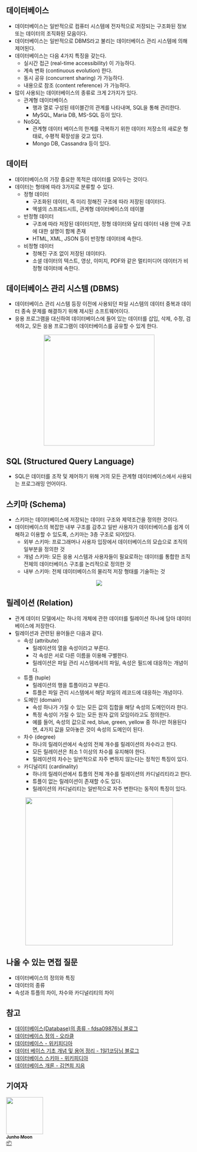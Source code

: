 ## 데이터베이스

- 데이터베이스는 일반적으로 컴퓨터 시스템에 전자적으로 저장되는 구조화된 정보 또는 데이터의 조직화된 모음이다. 
- 데이터베이스는 일반적으로 DBMS라고 불리는 데이터베이스 관리 시스템에 의해 제어된다.
- 데이터베이스는 다음 4가지 특징을 갖는다.
  - 실시간 접근 (real-time accessibility) 이 가능하다.
  - 계속 변화 (continuous evolution) 한다.
  - 동시 공유 (concurrent sharing) 가 가능하다.
  - 내용으로 참조 (content reference) 가 가능하다.
- 많이 사용되는 데이터베이스의 종류로 크게 2가지가 있다.
  - 관계형 데이터베이스
    - 행과 열로 구성된 테이블간의 관계를 나타내며, SQL을 통해 관리한다.
    - MySQL, Maria DB, MS-SQL 등이 있다.
  - NoSQL
    - 관계형 데이터 베이스의 한계를 극복하기 위한 데이터 저장소의 새로운 형태로, 수평적 확장성을 갖고 있다.
    - Mongo DB, Cassandra 등이 있다.



## 데이터

- 데이터베이스의 가장 중요한 목적은 데이터를 모아두는 것이다.
- 데이터는 형태에 따라 3가지로 분류할 수 있다.
  - 정형 데이터
    - 구조화된 데이터, 즉 미리 정해진 구조에 따라 저장된 데이터다.
    - 엑셀의 스프레드시트, 관계형 데이터베이스의 테이블
  - 반정형 데이터
    - 구조에 따라 저장된 데이터지만, 정형 데이터와 달리 데이터 내용 안에 구조에 대한 설명이 함께 존재
    - HTML, XML, JSON 등이 반정형 데이터에 속한다.
  - 비정형 데이터
    - 정해진 구조 없이 저장된 데이터다.
    - 소셜 데이터의 텍스트, 영상, 이미지, PDF와 같은 멀티미디어 데이터가 비정형 데이터에 속한다.



## 데이터베이스 관리 시스템 (DBMS)

- 데이터베이스 관리 시스템 등장 이전에 사용되던 파일 시스템의 데이터 중복과 데이터 종속 문제를 해결하기 위해 제시된 소프트웨어이다.
- 응용 프로그램을 대신하여 데이터베이스에 들어 있는 데이터를 삽입, 삭제, 수정, 검색하고, 모든 응용 프로그램이 데이터베이스를 공유할 수 있게 한다.

<div align='center'>
    <img src='/img/database/db_basic/00.png' height='300px'/>
</div>



## SQL (Structured Query Language)

- SQL은 데이터를 조작 및 제어하기 위해 거의 모든 관계형 데이터베이스에서 사용되는 프로그래밍 언어이다.



## 스키마 (Schema)

- 스키마는 데이터베이스에 저장되는 데이터 구조와 제약조건을 정의한 것이다.
- 데이터베이스의 복잡한 내부 구조를 감추고 일반 사용자가 데이터베이스를 쉽게 이해하고 이용할 수 있도록, 스키마는 3층 구조로 되어있다.
  - 외부 스키마: 프로그래머나 사용자 입장에서 데이터베이스의 모습으로 조직의 일부분을 정의한 것
  - 개념 스키마: 모든 응용 시스템과 사용자들이 필요로하는 데이터를 통합한 조직 전체의 데이터베이스 구조를 논리적으로 정의한 것
  - 내부 스키마: 전체 데이터베이스의 물리적 저장 형태를 기술하는 것

<div align='center'>
    <img src='/img/database/db_basic/01.png' />
</div>

## 릴레이션 (Relation)

- 관계 데이터 모델에서는 하나의 개체에 관한 데이터를 릴레이션 하나에 담아 데이터베이스에 저장한다.
- 릴레이션과 관련된 용어들은 다음과 같다.
  - 속성 (attribute)
    - 릴레이션의 열을 속성이라고 부른다.
    - 각 속성은 서로 다른 이름을 이용해 구별한다.
    - 릴레이션은 파일 관리 시스템에서의 파일, 속성은 필드에 대응하는 개념이다.
  - 튜플 (tuple)
    - 릴레이션의 행을 튜플이라고 부른다.
    - 튜플은 파일 관리 시스템에서 해당 파일의 레코드에 대응하는 개념이다.
  - 도메인 (domain)
    - 속성 하나가 가질 수 있는 모든 값의 집합을 해당 속성의 도메인이라 한다.
    - 특정 속성이 가질 수 있는 모든 원자 값의 모임이라고도 정의한다.
    - 예를 들어, 속성의 값으로 red, blue, green, yellow 중 하나만 허용된다면, 4가지 값을 모아놓은 것이 속성의 도메인이 된다.
  - 차수 (degree)
    - 하나의 릴레이션에서 속성의 전체 개수를 릴레이션의 차수라고 한다.
    - 모든 릴레이션은 최소 1 이상의 차수를 유지해야 한다.
    - 릴레이션의 차수는 일반적으로 자주 변하지 않는다는 정적인 특징이 있다.
  - 카디널리티 (cardinality)
    - 하나의 릴레이션에서 튜플의 전체 개수를 릴레이션의 카디널리티라고 한다.
    - 튜플이 없는 릴레이션이 존재할 수도 있다.
    - 릴레이션의 카디널리티는 일반적으로 자주 변한다는 동적이 특징이 있다.

<div align='center'>
    <img src='/img/database/db_basic/02.png' width='400px'/>
</div>



## 나올 수 있는 면접 질문

- 데이터베이스의 정의와 특징
- 데이터의 종류
- 속성과 튜플의 차이, 차수와 카디널리티의 차이



## 참고

- [데이터베이스(Database)의 종류 - fdsa09876님 블로그](https://velog.io/@fdsa09876/DB-%EB%8D%B0%EC%9D%B4%ED%84%B0%EB%B2%A0%EC%9D%B4%EC%8A%A4Database%EC%9D%98-%EC%A2%85%EB%A5%98)
- [데이터베이스 정의 - 오라클](https://www.oracle.com/kr/database/what-is-database/)
- [데이터베이스 - 위키피디아](https://ko.wikipedia.org/wiki/%EB%8D%B0%EC%9D%B4%ED%84%B0%EB%B2%A0%EC%9D%B4%EC%8A%A4)
- [데이터 베이스 기초 개념 및 용어 정리 - 1일1코딩님 블로그](https://1-day-1-coding.tistory.com/2)
- [데이터베이스 스키마 - 위키피디아](https://ko.wikipedia.org/wiki/%EB%8D%B0%EC%9D%B4%ED%84%B0%EB%B2%A0%EC%9D%B4%EC%8A%A4_%EC%8A%A4%ED%82%A4%EB%A7%88)
- [데이터베이스 개론 - 김연희 지음](http://www.yes24.com/Product/Goods/67882661)



## 기여자

<td align="center"><a href="https://github.com/zoolake"><img src="https://avatars.githubusercontent.com/u/57625026?v=4" width="100px;" alt=""/><br /><sub><b>Junho Moon</b></sub></a><br /><a href="#platform-zoolake" title="Packaging/porting to new platform">📦</a></td>